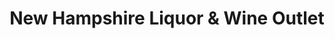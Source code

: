 ---
title: "New Hampshire Liquor & Wine Outlet"
url: /raymond/new-hampshire-liquor-and-wine-outlet/
shop: alcohol
---